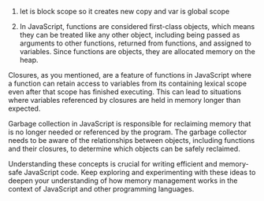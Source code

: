 1. let is block scope so it creates new copy and var is global scope

2)  In JavaScript, functions are considered first-class objects, which means they can be treated like any other object, including being passed as arguments to other functions, returned from functions, and assigned to variables. Since functions are objects, they are allocated memory on the heap.

Closures, as you mentioned, are a feature of functions in JavaScript where a function can retain access to variables from its containing lexical scope even after that scope has finished executing. This can lead to situations where variables referenced by closures are held in memory longer than expected.

Garbage collection in JavaScript is responsible for reclaiming memory that is no longer needed or referenced by the program. The garbage collector needs to be aware of the relationships between objects, including functions and their closures, to determine which objects can be safely reclaimed.

Understanding these concepts is crucial for writing efficient and memory-safe JavaScript code. Keep exploring and experimenting with these ideas to deepen your understanding of how memory management works in the context of JavaScript and other programming languages.
